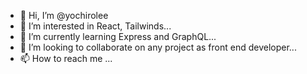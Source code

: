 - 👋 Hi, I’m @yochirolee
- 👀 I’m interested in React, Tailwinds...
- 🌱 I’m currently learning Express and GraphQL...
- 💞️ I’m looking to collaborate on any project as front end developer...
- 📫 How to reach me ...

<!---
yochirolee/yochirolee is a ✨ special ✨ repository because its `README.md` (this file) appears on your GitHub profile.
You can click the Preview link to take a look at your changes.
--->
